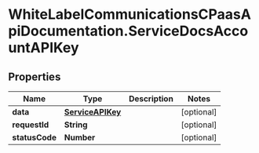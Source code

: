 # WhiteLabelCommunicationsCPaasApiDocumentation.ServiceDocsAccountAPIKey

## Properties

Name | Type | Description | Notes
------------ | ------------- | ------------- | -------------
**data** | [**ServiceAPIKey**](ServiceAPIKey.md) |  | [optional] 
**requestId** | **String** |  | [optional] 
**statusCode** | **Number** |  | [optional] 


